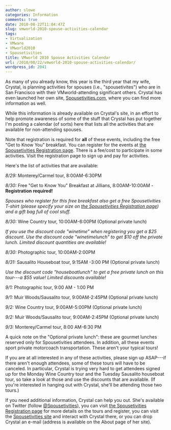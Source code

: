 ```yaml
---
author: slowe
categories: Information
comments: true
date: 2010-08-22T11:04:47Z
slug: vmworld-2010-spouse-activities-calendar
tags:
- Virtualization
- VMware
- VMworld2010
- Spousetivities
title: VMworld 2010 Spouse Activities Calendar
url: /2010/08/22/vmworld-2010-spouse-activities-calendar/
wordpress_id: 2041
---
```


As many of you already know, this year is the third year that my wife, Crystal, is planning activities for spouses (i.e., "spousetivites") who are in San Francisco with their VMworld-attending significant others. Crystal has even launched her own site, [Spousetivities.com](http://spousetivities.com/), where you can find more information as well.

While this information is already available on Crystal's site, in an effort to help promote awareness of some of the stuff that Crystal has put together I'm posting a calendar (of sorts) here that lists all the activities that are available for non-attending spouses.

Note that registration is required for **all** of these events, including the free "Get to Know You" breakfast. You can register for the events at [the Spousetivities Registration page](http://spousetivities.eventbrite.com/). There is a fee/cost to participate in some activities. Visit the registration page to sign up and pay for activities.

Here's the list of activities that are available:

_8/29:_ Monterey/Carmel tour, 8:00AM-6:30PM

_8/30:_ Free "Get to Know You" Breakfast at Jillians, 8:00AM-10:00AM - **Registration required!**  

_Spouses who register for this free breakfast also get a free Spousetivities T-shirt (please specify your size on [the Spousetivities Registration page](http://spousetivities.eventbrite.com/)) and a gift bag full of cool stuff._

_8/30:_ Wine Country tour, 10:00AM-6:00PM (Optional private lunch)  

_If you use the discount code "winetime" when registering you get a $25 discount. Use the discount code "winetimelunch" to get $10 off the private lunch. Limited discount quantities are available!_

_8/30:_ Photographic tour, 10:00AM-2:00PM

_8/31:_ Sausalito Houseboat tour, 9:15AM -3:00 PM (Optional private lunch)  

_Use the discount code "houseboatlunch" to get a free private lunch on this tour---a $55 value! Limited discounts available!_

_9/1:_ Photographic tour, 9:00 AM - 1:00 PM

_9/1:_ Muir Woods/Sausalito tour, 9:00AM-2:45PM (Optional private lunch)

_9/2:_ Wine Country tour, 9:00AM-5:00PM (Optional private lunch)

_9/2:_ Muir Woods/Sausalito tour, 9:00AM-2:45PM (Optional private lunch)

_9/3:_ Monterey/Carmel tour, 8:00 AM-6:30 PM

A quick note on the "Optional private lunch": these are gourmet lunches reserved only for Spousetivities attendees. In addition, all these events sport private motorcoach transportation. These aren't your typical tours!

If you are at all interested in any of these activities, please sign up ASAP---if there aren't enough attendees, some of these tours will have to be canceled. In particular, Crystal is trying very hard to get attendees signed up for the Monday Wine Country tour and the Tuesday Sausalito houseboat tour, so take a look at those and use the discounts that are available. (If you're interested in hanging out with Crystal, she'll be attending those two tours.)

If you need additional information, Crystal can help you out. She's available on Twitter (follow [@Spousetivities](http://twitter.com/spousetivities/)), you can visit [the Spousetivities Registration page](http://spousetivities.eventbrite.com/) for more details on the tours and register, you can visit the [Spousetivities site](http://spousetivities.com/) and interact with Crystal there, or you can drop Crystal an e-mail (address is available on the About page of her site).
